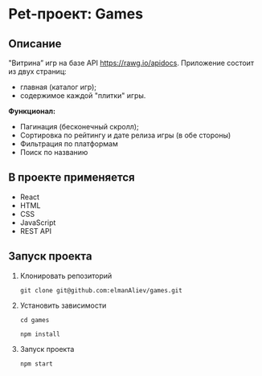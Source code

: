 # Pet-проект: Games
## Описание
"Витрина” игр на базе API https://rawg.io/apidocs.
Приложение состоит из двух страниц:
* главная (каталог игр);
* содержимое каждой "плитки" игры.

**Функционал:**
* Пагинация (бесконечный скролл);
* Сортировка по рейтингу и дате релиза игры (в обе стороны)
* Фильтрация по платформам
* Поиск по названию

## В проекте применяется
* React
* HTML
* CSS
* JavaScript
* REST API

## Запуск проекта

1. Клонировать репозиторий

    `git clone git@github.com:elmanAliev/games.git`

2. Установить зависимости

    `cd games`
    
    `npm install`

3. Запуск проекта

    `npm start`
